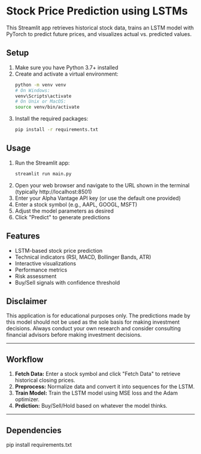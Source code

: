 # Stock Price Prediction using LSTMs

This Streamlit app retrieves historical stock data, trains an LSTM model with PyTorch to predict future prices, and visualizes actual vs. predicted values.

## Setup

1. Make sure you have Python 3.7+ installed
2. Create and activate a virtual environment:
   ```bash
   python -m venv venv
   # On Windows:
   venv\Scripts\activate
   # On Unix or MacOS:
   source venv/bin/activate
   ```
3. Install the required packages:
   ```bash
   pip install -r requirements.txt
   ```

## Usage

1. Run the Streamlit app:
   ```bash
   streamlit run main.py
   ```
2. Open your web browser and navigate to the URL shown in the terminal (typically http://localhost:8501)
3. Enter your Alpha Vantage API key (or use the default one provided)
4. Enter a stock symbol (e.g., AAPL, GOOGL, MSFT)
5. Adjust the model parameters as desired
6. Click "Predict" to generate predictions

## Features

- LSTM-based stock price prediction
- Technical indicators (RSI, MACD, Bollinger Bands, ATR)
- Interactive visualizations
- Performance metrics
- Risk assessment
- Buy/Sell signals with confidence threshold

## Disclaimer

This application is for educational purposes only. The predictions made by this model should not be used as the sole basis for making investment decisions. Always conduct your own research and consider consulting financial advisors before making investment decisions.

---

## Workflow

1. **Fetch Data:** Enter a stock symbol and click "Fetch Data" to retrieve historical closing prices.
2. **Preprocess:** Normalize data and convert it into sequences for the LSTM.
3. **Train Model:** Train the LSTM model using MSE loss and the Adam optimizer.
4. **Prdiction:** Buy/Sell/Hold based on whatever the model thinks.
---

## Dependencies
pip install requirements.txt